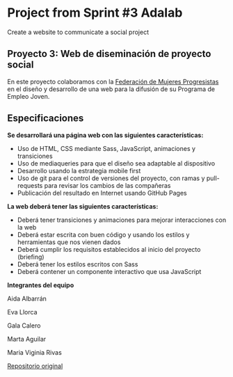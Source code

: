 #  Project from Sprint #3 Adalab
Create a website to communicate a social project

## Proyecto 3: Web de diseminación de proyecto social
En este proyecto colaboramos con la [Federación de Mujeres Progresistas](http://fmujeresprogresistas.org/) en el diseño y desarrollo de una web para la difusión de su Programa de Empleo Joven.

## Especificaciones
**Se desarrollará una página web con las siguientes características:**
- Uso de HTML, CSS mediante Sass, JavaScript, animaciones y transiciones
- Uso de mediaqueries para que el diseño sea adaptable al dispositivo
- Desarrollo usando la estrategia mobile first
- Uso de git para el control de versiones del proyecto, con ramas y pull-requests para revisar los cambios de las compañeras
- Publicación del resultado en Internet usando GitHub Pages

**La web deberá tener las siguientes características:**
- Deberá tener transiciones y animaciones para mejorar interacciones con la web
- Deberá estar escrita con buen código y usando los estilos y herramientas que nos vienen dados
- Deberá cumplir los requisitos establecidos al inicio del proyecto (briefing)
- Deberá tener los estilos escritos con Sass
- Deberá contener un componente interactivo que usa JavaScript

**Integrantes del equipo**

Aida Albarrán

Eva Llorca

Gala Calero

Marta Aguilar

Maria Viginia Rivas

[Repositorio original](https://github.com/Adalab/clarke-s3-kiss)
